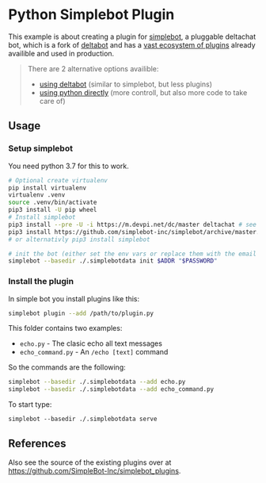 # Python Simplebot Plugin

This example is about creating a plugin for [simplebot](https://github.com/SimpleBot-Inc/simplebot),
a pluggable deltachat bot,
which is a fork of [deltabot](https://github.com/deltachat-bot/deltabot) and has a [vast ecosystem of plugins](https://github.com/SimpleBot-Inc/simplebot_plugins) already availible and used in production.

> There are 2 alternative options availible:
>
> - [using deltabot](../python_deltabot_plugin) (similar to simplebot, but less plugins)
> - [using python directly](../python) (more controll, but also more code to take care of)

## Usage

### Setup simplebot

You need python 3.7 for this to work.

```sh
# Optional create virtualenv
pip install virtualenv
virtualenv .venv
source .venv/bin/activate
pip3 install -U pip wheel
# Install simplebot
pip3 install --pre -U -i https://m.devpi.net/dc/master deltachat # see https://github.com/deltachat/deltachat-core-rust/tree/master/python if it doesn't work for instructions on how to install it from source)
pip3 install https://github.com/simplebot-inc/simplebot/archive/master.zip
# or alternativly pip3 install simplebot 

# init the bot (either set the env vars or replace them with the email credentials the bot should use)
simplebot --basedir ./.simplebotdata init $ADDR "$PASSWORD"
```

### Install the plugin

In simple bot you install plugins like this:
```sh
simplebot plugin --add /path/to/plugin.py
```

This folder contains two examples:

- `echo.py` - The clasic echo all text messages
- `echo_command.py` - An `/echo [text]` command

So the commands are the following:
```sh
simplebot --basedir ./.simplebotdata --add echo.py
simplebot --basedir ./.simplebotdata --add echo_command.py
```

To start type:
```
simplebot --basedir ./.simplebotdata serve
```

## References

Also see the source of the existing plugins over at https://github.com/SimpleBot-Inc/simplebot_plugins.
